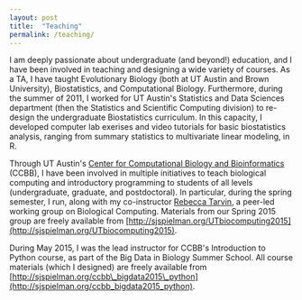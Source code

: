 ```yaml
---
layout: post
title:  "Teaching"
permalink: /teaching/
---
```


I am deeply passionate about undergraduate (and beyond!) education, and I have been involved in teaching and designing a wide variety of courses. As a TA, I have taught Evolutionary Biology (both at UT Austin and Brown University), Biostatistics, and Computational Biology. Furthermore, during the summer of 2011, I worked for UT Austin's Statistics and Data Sciences department (then the Statistics and Scientific Computing division) to re-design the undergraduate Biostatistics curriculum. In this capacity, I developed computer lab exerises and video tutorials for basic biostatistics analysis, ranging from summary statistics to multivariate linear modeling, in R.

Through UT Austin's [Center for Computational Biology and Bioinformatics](ccbb.biosci.utexas.edu/) (CCBB), I have been involved in multiple initiatives to teach biological computing and introductory programming to students of all levels (undergraduate, graduate, and postdoctoral). In particular, during the spring semester, I run, along with my co-instructor [Rebecca Tarvin](http://www.rebeccatarvin.com/), a peer-led working group on Biological Computing. Materials from our Spring 2015 group are freely available from [http://sjspielman.org/UTbiocomputing2015](http://sjspielman.org/UTbiocomputing2015). 

During May 2015, I was the lead instructor for CCBB's Introduction to Python course, as part of the Big Data in Biology Summer School. All course materials (which I designed) are freely available from [http://sjspielman.org/ccbb\_bigdata2015\_python](http://sjspielman.org/ccbb_bigdata2015_python). 